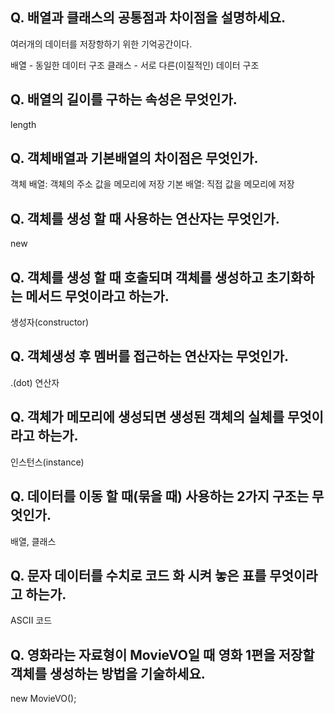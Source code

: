 ## Q. 배열과 클래스의 공통점과 차이점을 설명하세요.

여러개의 데이터를 저장항하기 위한 기억공간이다.

배열 - 동일한 데이터 구조
클래스 - 서로 다른(이질적인) 데이터 구조

## Q. 배열의 길이를 구하는 속성은 무엇인가.

length

## Q. 객체배열과 기본배열의 차이점은 무엇인가.

객체 배열: 객체의 주소 값을 메모리에 저장 
기본 배열: 직접 값을 메모리에 저장

## Q. 객체를 생성 할 때 사용하는 연산자는 무엇인가.

new

## Q. 객체를 생성 할 때 호출되며 객체를 생성하고 초기화하는 메서드 무엇이라고 하는가.

생성자(constructor)

## Q. 객체생성 후 멤버를 접근하는 연산자는 무엇인가.

.(dot) 연산자

## Q. 객체가 메모리에 생성되면 생성된 객체의 실체를 무엇이라고 하는가.

인스턴스(instance)

## Q. 데이터를 이동 할 때(묶을 때) 사용하는 2가지 구조는 무엇인가.

배열, 클래스

## Q. 문자 데이터를 수치로 코드 화 시켜 놓은 표를 무엇이라고 하는가.

ASCII 코드

## Q. 영화라는 자료형이 MovieVO일 때 영화 1편을 저장할 객체를 생성하는 방법을 기술하세요.

new MovieVO();